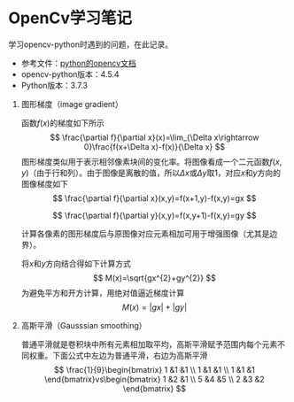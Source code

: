# OpenCv学习笔记

学习opencv-python时遇到的问题，在此记录。  

* 参考文件：[python的opencv文档](https://docs.opencv.org/4.5.4/d6/d00/tutorial_py_root.html)
* opencv-python版本：4.5.4
* Python版本：3.7.3



1. 图形梯度（image gradient）

   函数$f(x)$的梯度如下所示
   $$
   \frac{\partial f}{\partial x}(x)=\lim_{\Delta x\rightarrow 0}\frac{f(x+\Delta x)-f(x)}{\Delta x}
   $$
   图形梯度类似用于表示相邻像素块间的变化率。将图像看成一个二元函数$f(x,y)$（由于行和列）。由于图像是离散的值，所以$\Delta x$或$\Delta y$取1，对应$x$和$y$方向的图像梯度如下
   $$
   \frac{\partial f}{\partial x}(x,y)=f(x+1,y)-f(x,y)=gx
   $$
   
   $$
   \frac{\partial f}{\partial y}(x,y)=f(x,y+1)-f(x,y)=gy
   $$
   
   计算各像素的图形梯度后与原图像对应元素相加可用于增强图像（尤其是边界）。
   
   将$x$和$y$方向结合得如下计算方式
   $$
   M(x)=\sqrt{gx^{2}+gy^{2}}
   $$
   为避免平方和开方计算，用绝对值逼近梯度计算
   $$
   M(x)=\left | gx \right |+\left | gy \right |
   $$
   
2. 高斯平滑（Gausssian smoothing）

   普通平滑就是卷积块中所有元素相加取平均，高斯平滑赋予范围内每个元素不同权重。下面公式中左边为普通平滑，右边为高斯平滑
   $$
   \frac{1}{9}\begin{bmatrix}
   1 &1  &1 \\ 
   1 &1  &1 \\ 
   1 &1  &1 
   \end{bmatrix}vs\begin{bmatrix}
   1 &2  &1 \\ 
   5 &4  &5 \\ 
   2 &3  &2 
   \end{bmatrix}
   $$
   
